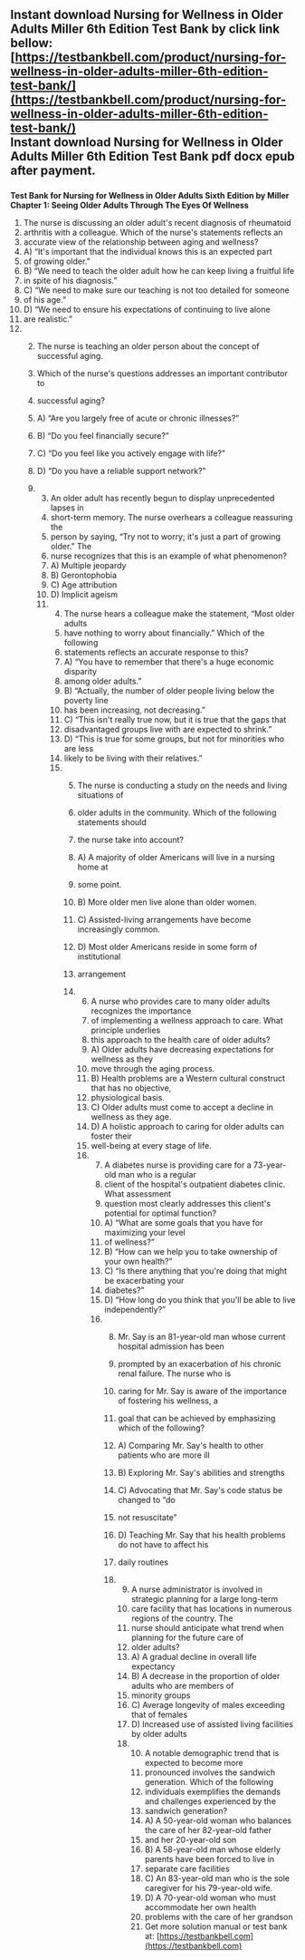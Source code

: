 Instant download **Nursing for Wellness in Older Adults Miller 6th Edition Test Bank** by click link bellow:  
[https://testbankbell.com/product/nursing-for-wellness-in-older-adults-miller-6th-edition-test-bank/](https://testbankbell.com/product/nursing-for-wellness-in-older-adults-miller-6th-edition-test-bank/)  
**Instant download Nursing for Wellness in Older Adults Miller 6th Edition Test Bank pdf docx epub after payment.**
-------------------------------------------------------------------------------------------------------------------


### 


**Test Bank for Nursing for Wellness in Older Adults Sixth**
**Edition by Miller**
**Chapter 1: Seeing Older Adults Through The Eyes Of Wellness**

1. The nurse is discussing an older adult's recent diagnosis of rheumatoid
2. arthritis with a colleague. Which of the nurse's statements reflects an
3. accurate view of the relationship between aging and wellness?
4. A) “It's important that the individual knows this is an expected part
5. of growing older.”
6. B) “We need to teach the older adult how he can keep living a fruitful life
7. in spite of his diagnosis.”
8. C) “We need to make sure our teaching is not too detailed for someone
9. of his age.”
10. D) “We need to ensure his expectations of continuing to live alone
11. are realistic.”
12. 2. The nurse is teaching an older person about the concept of successful aging.
    3. Which of the nurse's questions addresses an important contributor to
    4. successful aging?
    5. A) “Are you largely free of acute or chronic illnesses?”
    6. B) “Do you feel financially secure?”
    7. C) “Do you feel like you actively engage with life?”
    8. D) “Do you have a reliable support network?”
   
    9. 3. An older adult has recently begun to display unprecedented lapses in
       4. short-term memory. The nurse overhears a colleague reassuring the
       5. person by saying, “Try not to worry; it's just a part of growing older.” The
       6. nurse recognizes that this is an example of what phenomenon?
       7. A) Multiple jeopardy
       8. B) Gerontophobia
       9. C) Age attribution
       10. D) Implicit ageism
       11. 4. The nurse hears a colleague make the statement, “Most older adults
           5. have nothing to worry about financially.” Which of the following
           6. statements reflects an accurate response to this?
           7. A) “You have to remember that there's a huge economic disparity
           8. among older adults.”
           9. B) “Actually, the number of older people living below the poverty line
           10. has been increasing, not decreasing.”
           11. C) “This isn't really true now, but it is true that the gaps that
           12. disadvantaged groups live with are expected to shrink.”
           13. D) “This is true for some groups, but not for minorities who are less
           14. likely to be living with their relatives.”
           15. 5. The nurse is conducting a study on the needs and living situations of
               6. older adults in the community. Which of the following statements should
               7. the nurse take into account?
               8. A) A majority of older Americans will live in a nursing home at
               9. some point.
               10. B) More older men live alone than older women.
               11. C) Assisted-living arrangements have become increasingly common.
               12. D) Most older Americans reside in some form of institutional
               13. arrangement
              
               14. 6. A nurse who provides care to many older adults recognizes the importance
                   7. of implementing a wellness approach to care. What principle underlies
                   8. this approach to the health care of older adults?
                   9. A) Older adults have decreasing expectations for wellness as they
                   10. move through the aging process.
                   11. B) Health problems are a Western cultural construct that has no objective,
                   12. physiological basis.
                   13. C) Older adults must come to accept a decline in wellness as they age.
                   14. D) A holistic approach to caring for older adults can foster their
                   15. well-being at every stage of life.
                   16. 7. A diabetes nurse is providing care for a 73-year-old man who is a regular
                       8. client of the hospital's outpatient diabetes clinic. What assessment
                       9. question most clearly addresses this client's potential for optimal function?
                       10. A) “What are some goals that you have for maximizing your level
                       11. of wellness?”
                       12. B) “How can we help you to take ownership of your own health?”
                       13. C) “Is there anything that you're doing that might be exacerbating your
                       14. diabetes?”
                       15. D) “How long do you think that you'll be able to live independently?”
                       16. 8. Mr. Say is an 81-year-old man whose current hospital admission has been
                           9. prompted by an exacerbation of his chronic renal failure. The nurse who is
                           10. caring for Mr. Say is aware of the importance of fostering his wellness, a
                           11. goal that can be achieved by emphasizing which of the following?
                           12. A) Comparing Mr. Say's health to other patients who are more ill
                           13. B) Exploring Mr. Say's abilities and strengths
                           14. C) Advocating that Mr. Say's code status be changed to “do
                           15. not resuscitate”
                           16. D) Teaching Mr. Say that his health problems do not have to affect his
                           17. daily routines
                          
                           18. 9. A nurse administrator is involved in strategic planning for a large long-term
                               10. care facility that has locations in numerous regions of the country. The
                               11. nurse should anticipate what trend when planning for the future care of
                               12. older adults?
                               13. A) A gradual decline in overall life expectancy
                               14. B) A decrease in the proportion of older adults who are members of
                               15. minority groups
                               16. C) Average longevity of males exceeding that of females
                               17. D) Increased use of assisted living facilities by older adults
                               18. 10. A notable demographic trend that is expected to become more
                                   11. pronounced involves the sandwich generation. Which of the following
                                   12. individuals exemplifies the demands and challenges experienced by the
                                   13. sandwich generation?
                                   14. A) A 50-year-old woman who balances the care of her 82-year-old father
                                   15. and her 20-year-old son
                                   16. B) A 58-year-old man whose elderly parents have been forced to live in
                                   17. separate care facilities
                                   18. C) An 83-year-old man who is the sole caregiver for his 79-year-old wife.
                                   19. D) A 70-year-old woman who must accommodate her own health
                                   20. problems with the care of her grandson
                                   21.  Get more solution manual or test bank at: [https://testbankbell.com](https://testbankbell.com)
